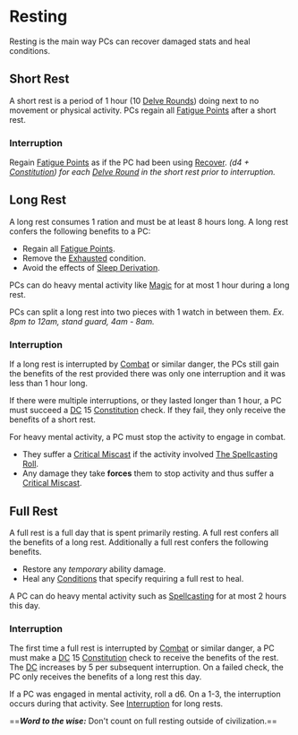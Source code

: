 # Resting

Resting is the main way PCs can recover damaged stats and heal conditions.

## Short Rest

A short rest is a period of 1 hour (10 [Delve Rounds](Round.md#Delve%20Round)) doing next to no movement or physical activity. PCs regain all [Fatigue Points](../../Player%20Characters/Derived%20Statistics/Fatigue%20Points.md) after a short rest.

### Interruption

Regain [Fatigue Points](../../Player%20Characters/Derived%20Statistics/Fatigue%20Points.md) as if the PC had been using [Recover](../Exploration/Delving.md#Recover).
*(d4 + [Constitution](../../Player%20Characters/The%20Ability%20Scores/Constitution.md)) for each [Delve Round](Round.md#Delve%20Round) in the short rest prior to interruption.*

## Long Rest

A long rest consumes 1 ration and must be at least 8 hours long. A long rest confers the following benefits to a PC:

- Regain all [Fatigue Points](../../Player%20Characters/Derived%20Statistics/Fatigue%20Points.md).
- Remove the [Exhausted](../Conditions/Exhausted.md) condition.
- Avoid the effects of [Sleep Derivation](../Hazards/Biological%20Hazards.md#Sleep%20Derivation).

PCs can do heavy mental activity like [Magic](../../Magic/Spellcasting/Spells.md) for at most 1 hour during a long rest.

PCs can split a long rest into two pieces with 1 watch in between them.
*Ex. 8pm to 12am, stand guard, 4am - 8am.*

### Interruption

If a long rest is interrupted by [Combat](../Combat/Combat.md) or similar danger, the PCs still gain the benefits of the rest provided there was only one interruption and it was less than 1 hour long.

If there were multiple interruptions, or they lasted longer than 1 hour, a PC must succeed a [DC](DC.md) 15 [Constitution](../../Player%20Characters/The%20Ability%20Scores/Constitution.md) check. If they fail, they only receive the benefits of a short rest.

For heavy mental activity, a PC must stop the activity to engage in combat.

- They suffer a [Critical Miscast](../Die%20Rolling%20Mechanics/Critical%20Miscast.md) if the activity involved [The Spellcasting Roll](../../Magic/Spellcasting/Spellcasting.md#The%20Spellcasting%20Roll).
- Any damage they take **forces** them to stop activity and thus suffer a [Critical Miscast](../Die%20Rolling%20Mechanics/Critical%20Miscast.md).

## Full Rest

A full rest is a full day that is spent primarily resting. A full rest confers all the benefits of a long rest. Additionally a full rest confers the following benefits.

- Restore any *temporary* ability damage.
- Heal any [Conditions](../Conditions/!Conditions.md) that specify requiring a full rest to heal.

A PC can do heavy mental activity such as [Spellcasting](../../Magic/Spellcasting/Spellcasting.md) for at most 2 hours this day.

### Interruption

The first time a full rest is interrupted by [Combat](../Combat/Combat.md) or similar danger, a PC must make a [DC](DC.md) 15 [Constitution](../../Player%20Characters/The%20Ability%20Scores/Constitution.md) check to receive the benefits of the rest. The [DC](DC.md) increases by 5 per subsequent interruption. On a failed check, the PC only receives the benefits of a long rest this day.

If a PC was engaged in mental activity, roll a d6. On a 1-3, the interruption occurs during that activity. See [Interruption](#Interruption) for long rests.

==***Word to the wise:*** Don't count on full resting outside of civilization.==
